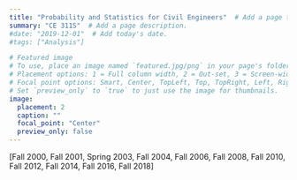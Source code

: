 ```yaml
---
title: "Probability and Statistics for Civil Engineers"  # Add a page title.
summary: "CE 311S"  # Add a page description.
#date: "2019-12-01"  # Add today's date.
#tags: ["Analysis"]

# Featured image
# To use, place an image named `featured.jpg/png` in your page's folder.
# Placement options: 1 = Full column width, 2 = Out-set, 3 = Screen-width
# Focal point options: Smart, Center, TopLeft, Top, TopRight, Left, Right, BottomLeft, Bottom, BottomRight
# Set `preview_only` to `true` to just use the image for thumbnails.
image:
  placement: 2
  caption: ""
  focal_point: "Center"
  preview_only: false
---
```

[Fall 2000, Fall 2001, Spring 2003, Fall 2004, Fall 2006, Fall 2008, Fall 2010, Fall 2012, Fall 2014, Fall 2016, Fall 2018]